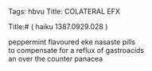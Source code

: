 Tags: hbvu
Title: COLATERAL EFX
  
Title:# ( haiku 1387.0929.028 )  
  
peppermint flavoured eke nasaste pills  
to compensate for a reflux of gastroacids  
an over the counter panacea  
